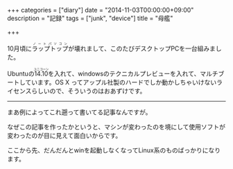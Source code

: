 +++
categories = ["diary"]
date = "2014-11-03T00:00:00+09:00"
description = "記録"
tags = ["junk", "device"]
title = "母艦"

+++

10月頃に<ruby>ラップトップ<rp>(</rp><rt>ノートパソコン</rt><rp>)</rp></ruby>が壊れまして、このたびデスクトップPCを一台組みました。

Ubuntuの<ruby>14.10<rt>ユニコーン</rt></ruby>を入れて、windowsのテクニカルプレビューを入れて、マルチブートしています。OS X ってアップル社製のハードでしか動かしちゃいけないライセンスらしいので、そういうのはおあずけです。

<hr>

まあ例によってこれ遡って書いてる記事なんですが。

なぜこの記事を作ったかというと、マシンが変わったのを境にして使用ソフトが変わったのが目に見えて面白いからです。

ここから先、だんだんとwinを起動しなくなってLinux系のものばっかりになります。

